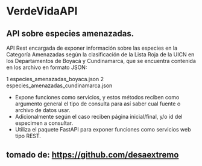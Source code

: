 # VerdeVidaAPI

## API sobre especies amenazadas.

API Rest encargada de exponer información sobre las especies en la Categoría Amenazadas según la clasificación de la Lista Roja de la UICN en los Departamentos de Boyacá y Cundinamarca, que se encuentra contenida en los archivo en formato JSON: 

1 especies_amenazadas_boyaca.json 
2 especies_amenazadas_cundinamarca.json 

* Expone funciones como servicios, y estos métodos reciben como argumento general el tipo de consulta para así saber cual fuente o archivo de datos usar.
* Adicionalmente según el caso reciben página inicial/final, y/o id del especimen a consultar.
* Utiliza el paquete FastAPI para exponer funciones como servicios web tipo REST.

## tomado de: https://github.com/desaextremo
